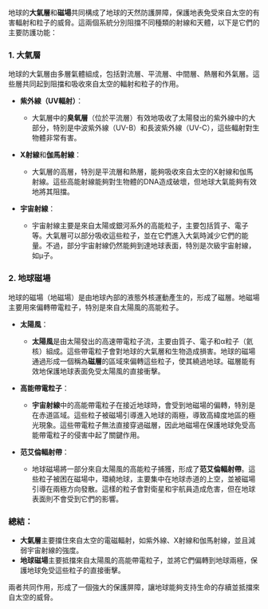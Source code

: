 地球的**大氣層**和**磁場**共同構成了地球的天然防護屏障，保護地表免受來自太空的有害輻射和粒子的威脅。這兩個系統分別阻擋不同種類的射線和天體，以下是它們的主要防護功能：

### 1. **大氣層**
地球的大氣層由多層氣體組成，包括對流層、平流層、中間層、熱層和外氣層。這些層共同起到阻擋和吸收來自太空的輻射和粒子的作用。

- **紫外線（UV輻射）**：
  - 大氣層中的**臭氧層**（位於平流層）有效地吸收了太陽發出的紫外線中的大部分，特別是中波紫外線（UV-B）和長波紫外線（UV-C），這些輻射對生物體非常有害。
  
- **X射線**和**伽馬射線**：
  - 大氣層的高層，特別是平流層和熱層，能夠吸收來自太空的X射線和伽馬射線。這些高能射線能夠對生物體的DNA造成破壞，但地球大氣能夠有效地將其阻擋。
  
- **宇宙射線**：
  - 宇宙射線主要是來自太陽或銀河系外的高能粒子，主要包括質子、電子等。大氣層可以部分吸收這些粒子，並在它們進入大氣時減少它們的能量。不過，部分宇宙射線仍然能夠到達地球表面，特別是次級宇宙射線，如μ子。

### 2. **地球磁場**
地球的磁場（地磁場）是由地球內部的液態外核運動產生的，形成了磁層。地磁場主要用來偏轉帶電粒子，特別是來自太陽風的高能粒子。

- **太陽風**：
  - **太陽風**是由太陽發出的高速帶電粒子流，主要由質子、電子和α粒子（氦核）組成。這些帶電粒子會對地球的大氣層和生物造成損害。地球的磁場通過形成一個稱為**磁層**的區域來偏轉這些粒子，使其繞過地球。磁層能有效地保護地球表面免受太陽風的直接衝擊。
  
- **高能帶電粒子**：
  - **宇宙射線**中的高能帶電粒子在接近地球時，會受到地磁場的偏轉，特別是在赤道區域。這些粒子被磁場引導進入地球的兩極，導致高緯度地區的極光現象。這些帶電粒子無法直接穿過磁層，因此地磁場在保護地球免受高能帶電粒子的侵害中起了關鍵作用。

- **范艾倫輻射帶**：
  - 地球磁場將一部分來自太陽風的高能粒子捕獲，形成了**范艾倫輻射帶**。這些粒子被困在磁場中，環繞地球，主要集中在地球赤道的上空，並被磁場引導在兩極方向發散。這樣的粒子會對衛星和宇航員造成危害，但在地球表面則不會受到它們的影響。

### 總結：
- **大氣層**主要擋住來自太空的電磁輻射，如紫外線、X射線和伽馬射線，並且減弱宇宙射線的強度。
- **地球磁場**主要抵擋來自太陽風的高能帶電粒子，並將它們偏轉到地球兩極，保護地球免受這些粒子的直接衝擊。

兩者共同作用，形成了一個強大的保護屏障，讓地球能夠支持生命的存續並抵擋來自太空的威脅。